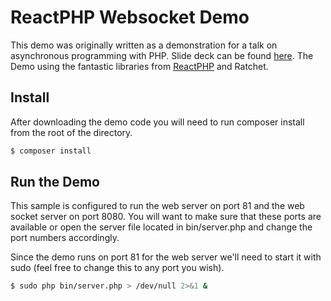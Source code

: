 # ReactPHP Websocket Demo
This demo was originally written as a demonstration for a talk on asynchronous programming with PHP.  Slide deck can be found [here](http://www.slideshare.net/SteveRhoades2/asynchronous-php-and-realtime-messaging).  The Demo using the fantastic libraries from [ReactPHP](https://github.com/reactphp) and Ratchet.

## Install
After downloading the demo code you will need to run composer install from the root of the directory.

```bash
$ composer install
```


## Run the Demo
This sample is configured to run the web server on port 81 and the web socket server on port 8080.  You will want to make sure that these ports are available or open the server file located in bin/server.php and change the port numbers accordingly.

Since the demo runs on port 81 for the web server we'll need to start it with sudo (feel free to change this to any port you wish).

```bash
$ sudo php bin/server.php > /dev/null 2>&1 &
```


